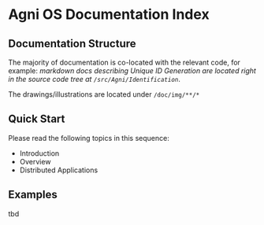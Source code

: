 # Agni OS Documentation Index

## Documentation Structure
The majority of documentation is co-located with the relevant code, for example: *markdown docs describing Unique ID Generation are located right in the source code tree at `/src/Agni/Identification`*.

The drawings/illustrations are located under `/doc/img/**/*`

## Quick Start
Please read the following topics in this sequence:
* Introduction
* Overview
* Distributed Applications


## Examples
tbd







